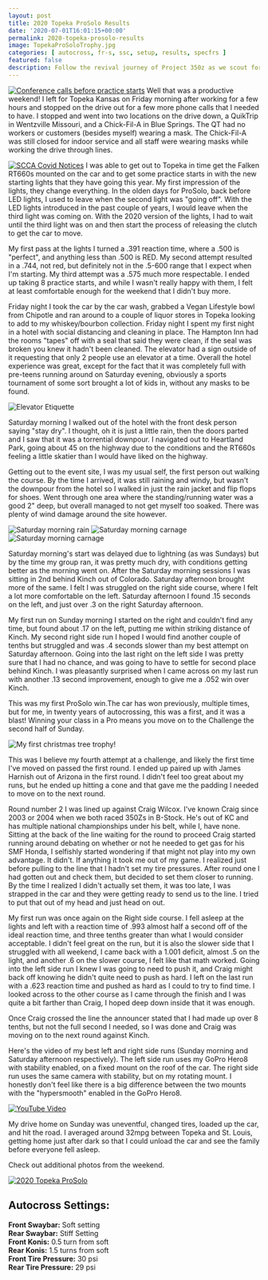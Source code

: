 ```yaml
---
layout: post
title: 2020 Topeka ProSolo Results
date: '2020-07-01T16:01:15+00:00'
permalink: 2020-topeka-prosolo-results
image: TopekaProSoloTrophy.jpg
categories: [ autocross, fr-s, ssc, setup, results, specfrs ]
featured: false
description: Follow the revival journey of Project 350z as we scout for a lower mileage, manual transmission model, closest to St. Louis.
---
```


[![Conference calls before practice starts](https://live.staticflickr.com/65535/50063439002_ae51b1e02e_m.jpg)](https://www.flickr.com/photos/chammond/50063439002/in/dateposted/ "Conference calls before practice starts")
Well that was a productive weekend! I left for Topeka Kansas on Friday morning after working for a few hours and stopped on the drive out for a few more phone calls that I needed to have. I stopped and went into two locations on the drive down, a QuikTrip in Wentzville Missouri, and a Chick-Fil-A in Blue Springs. The QT had no workers or customers (besides myself) wearing a mask. The Chick-Fil-A was still closed for indoor service and all staff were wearing masks while working the drive through lines.

[![SCCA Covid Notices](https://live.staticflickr.com/65535/50062623953_55de655c1b_q.jpg)](https://www.flickr.com/photos/chammond/50062623953/in/photostream/ "SCCA Covid Notices")
I was able to get out to Topeka in time get the Falken RT660s mounted on the car and to get some practice starts in with the new starting lights that they have going this year. My first impression of the lights, they change everything. In the olden days for ProSolo, back before LED lights, I used to leave when the second light was "going off". With the LED lights introduced in the past couple of years, I would leave when the third light was coming on. With the 2020 version of the lights, I had to wait until the third light was on and then start the process of releasing the clutch to get the car to move.

My first pass at the lights I turned a .391 reaction time, where a .500 is "perfect", and anything less than .500 is RED. My second attempt resulted in a .744, not red, but definitely not in the .5-600 range that I expect when I'm starting. My third attempt was a .575 much more respectable. I ended up taking 8 practice starts, and while I wasn't really happy with them, I felt at least comfortable enough for the weekend that I didn't buy more.

Friday night I took the car by the car wash, grabbed a Vegan Lifestyle bowl from Chipotle and ran around to a couple of liquor stores in Topeka looking to add to my whiskey/bourbon collection. Friday night I spent my first night in a hotel with social distancing and cleaning in place. The Hampton Inn had the rooms "tapes" off with a seal that said they were clean, if the seal was broken you knew it hadn't been cleaned. The elevator had a sign outside of it requesting that only 2 people use an elevator at a time. Overall the hotel experience was great, except for the fact that it was completely full with pre-teens running around on Saturday evening, obviously a sports tournament of some sort brought a lot of kids in, without any masks to be found.

![Elevator Etiquette](https://live.staticflickr.com/65535/50063439742_606cb2d0b6_q.jpg "Elevator Etiquette")

Saturday morning I walked out of the hotel with the front desk person saying "stay dry". I thought, oh it is just a little rain, then the doors parted and I saw that it was a torrential downpour. I navigated out to Heartland Park, going about 45 on the highway due to the conditions and the RT660s feeling a little skatier than I would have liked on the highway.

Getting out to the event site, I was my usual self, the first person out walking the course. By the time I arrived, it was still raining and windy, but wasn't the downpour from the hotel so I walked in just the rain jacket and flip flops for shoes. Went through one area where the standing/running water was a good 2" deep, but overall managed to not get myself too soaked. There was plenty of wind damage around the site however.

![Saturday morning rain](https://live.staticflickr.com/65535/50063441072_303dbf889f_q.jpg "Saturday morning rain")
![Saturday morning carnage](https://live.staticflickr.com/65535/50062625818_81f98a1849_q.jpg "Saturday morning carnage")
![Saturday morning carnage](https://live.staticflickr.com/65535/50063184026_1debc7c863_q.jpg "Saturday morning carnage")

Saturday morning's start was delayed due to lightning (as was Sundays) but by the time my group ran, it was pretty much dry, with conditions getting better as the morning went on. After the Saturday morning sessions I was sitting in 2nd behind Kinch out of Colorado. Saturday afternoon brought more of the same. I felt I was struggled on the right side course, where I felt a lot more comfortable on the left. Saturday afternoon I found .15 seconds on the left, and just over .3 on the right Saturday afternoon.

My first run on Sunday morning I started on the right and couldn't find any time, but found about .17 on the left, putting me within striking distance of Kinch. My second right side run I hoped I would find another couple of tenths but struggled and was .4 seconds slower than my best attempt on Saturday afternoon. Going into the last right on the left side I was pretty sure that I had no chance, and was going to have to settle for second place behind Kinch. I was pleasantly surprised when I came across on my last run with another .13 second improvement, enough to give me a .052 win over Kinch.

This was my first ProSolo win.The car has won previously, multiple times, but for me, in twenty years of autocrossing, this was a first, and it was a blast! Winning your class in a Pro means you move on to the Challenge the second half of Sunday.

![My first christmas tree trophy!](https://live.staticflickr.com/65535/50063446212_73b19056a6_z.jpg "My first christmas tree trophy!")

This was I believe my fourth attempt at a challenge, and likely the first time I've moved on passed the first round. I ended up paired up with James Harnish out of Arizona in the first round. I didn't feel too great about my runs, but he ended up hitting a cone and that gave me the padding I needed to move on to the next round.

Round number 2 I was lined up against Craig Wilcox. I've known Craig since 2003 or 2004 when we both raced 350Zs in B-Stock. He's out of KC and has multiple national championships under his belt, while I, have none. Sitting at the back of the line waiting for the round to proceed Craig started running around debating on whether or not he needed to get gas for his SMF Honda, I selfishly started wondering if that might not play into my own advantage. It didn't. If anything it took me out of my game. I realized just before pulling to the line that I hadn't set my tire pressures. After round one I had gotten out and check them, but decided to set them closer to running. By the time I realized I didn't actually set them, it was too late, I was strapped in the car and they were getting ready to send us to the line. I tried to put that out of my head and just head on out.

My first run was once again on the Right side course. I fell asleep at the lights and left with a reaction time of .993 almost half a second off of the ideal reaction time, and three tenths greater than what I would consider acceptable. I didn't feel great on the run, but it is also the slower side that I struggled with all weekend, I came back with a 1.001 deficit, almost .5 on the light, and another .6 on the slower course, I felt like that math worked. Going into the left side run I knew I was going to need to push it, and Craig might back off knowing he didn't quite need to push as hard. I left on the last run with a .623 reaction time and pushed as hard as I could to try to find time. I looked across to the other course as I came through the finish and I was quite a bit farther than Craig, I hoped deep down inside that it was enough.

Once Craig crossed the line the announcer stated that I had made up over 8 tenths, but not the full second I needed, so I was done and Craig was moving on to the next round against Kinch.

Here's the video of my best left and right side runs (Sunday morning and Saturday afternoon respectively). The left side run uses my GoPro Hero8 with stability enabled, on a fixed mount on the roof of the car. The right side run uses the same camera with stability, but on my rotating mount. I honestly don't feel like there is a big difference between the two mounts with the "hypersmooth" enabled in the GoPro Hero8.

[![YouTube Video](https://www.youtube.com/embed/ZZk2lKqEbd0)](https://www.youtube.com/embed/ZZk2lKqEbd0)

My drive home on Sunday was uneventful, changed tires, loaded up the car, and hit the road. I averaged around 32mpg between Topeka and St. Louis, getting home just after dark so that I could unload the car and see the family before everyone fell asleep.

Check out additional photos from the weekend.

[![2020 Topeka ProSolo](https://live.staticflickr.com/65535/50063439002_ae51b1e02e_z.jpg)](https://www.flickr.com/photos/chammond/albums/72157714923533618 "2020 Topeka ProSolo")

## Autocross Settings:
**Front Swaybar:** Soft setting  
**Rear Swaybar:** Stiff Setting  
**Front Konis:** 0.5 turn from soft  
**Rear Konis:** 1.5 turns from soft  
**Front Tire Pressure:** 30 psi  
**Rear Tire Pressure:** 29 psi

